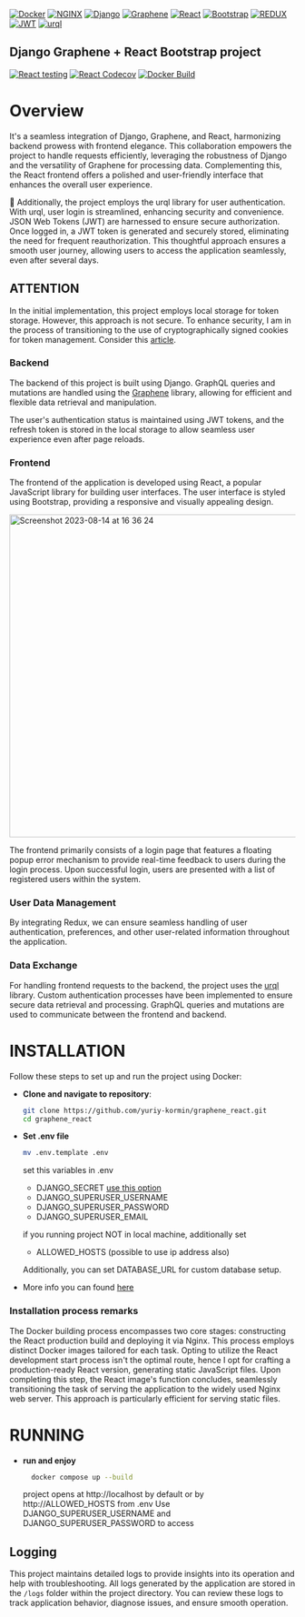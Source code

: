 [![Docker](https://img.shields.io/badge/-Docker-2496ED?style=for-the-badge&logo=docker&logoColor=white)](https://docs.docker.com/com)
[![NGINX](https://img.shields.io/badge/Nginx-269539?style=for-the-badge&logo=nginx&logoColor=white)](https://www.nginx.com)
[![Django](https://img.shields.io/badge/-Django-092E20?style=for-the-badge&logo=django&logoColor=white)](https://www.djangoproject.com/)
[![Graphene](https://img.shields.io/badge/-Graphene-E10098?style=for-the-badge&logo=graphql&logoColor=white)](https://graphene-python.org/)
[![React](https://img.shields.io/badge/-React-61DAFB?style=for-the-badge&logo=react&logoColor=white)](https://reactjs.org/)
[![Bootstrap](https://img.shields.io/badge/-Bootstrap-7952B3?style=for-the-badge&logo=bootstrap&logoColor=white)](https://getbootstrap.com/)
[![REDUX](https://img.shields.io/badge/Redux-593D88?style=for-the-badge&logo=redux&logoColor=white)](https://redux.js.org)
[![JWT](https://img.shields.io/badge/JWT-JSON%20Web%20Tokens-1E90FF?style=for-the-badge)](https://jwt.io/)
[![urql](https://img.shields.io/badge/-urql-blue?style=for-the-badge&logo=urql&logoColor=white)](https://formidable.com/open-source/urql/)


## Django Graphene + React Bootstrap project

[![React testing](https://github.com/yuriy-kormin/graphene_react/actions/workflows/front_tests.yml/badge.svg)](https://github.com/yuriy-kormin/graphene_react/actions/workflows/front_tests.yml)
[![React Codecov](https://codecov.io/gh/yuriy-kormin/graphene_react/branch/master/graph/badge.svg?token=O5TX5CE9XH)](https://codecov.io/gh/yuriy-kormin/graphene_react)
[![Docker Build](https://github.com/yuriy-kormin/graphene_react/actions/workflows/docker-build-test.yml/badge.svg)](https://github.com/yuriy-kormin/graphene_react/actions/workflows/docker-build-test.yml)


# Overview

It's a seamless integration of Django, Graphene, and React, harmonizing backend prowess with frontend elegance. This collaboration empowers the project to handle requests efficiently, leveraging the robustness of Django and the versatility of Graphene for processing data. Complementing this, the React frontend offers a polished and user-friendly interface that enhances the overall user experience.

🔐 Additionally, the project employs the urql library for user authentication. With urql, user login is streamlined, enhancing security and convenience. JSON Web Tokens (JWT) are harnessed to ensure secure authorization. Once logged in, a JWT token is generated and securely stored, eliminating the need for frequent reauthorization. This thoughtful approach ensures a smooth user journey, allowing users to access the application seamlessly, even after several days.


## ATTENTION

In the initial implementation, this project employs local storage for token 
storage. However, this approach is not secure. To enhance security, 
I am in the process of transitioning to the use of cryptographically signed 
cookies for token management.
Consider this [article](https://www.rdegges.com/2018/please-stop-using-local-storage/).

### Backend

The backend of this project is built using Django. GraphQL queries and
mutations are handled using the [Graphene](https://graphene-python.org/) library, allowing for efficient 
and flexible data retrieval and manipulation.

The user's authentication status is maintained using JWT tokens,
and the refresh token is stored in the local storage to allow seamless user
experience even after page reloads.

### Frontend

The frontend of the application is developed using React, a popular JavaScript 
library for building user interfaces. The user interface is styled using 
Bootstrap, providing a responsive and visually appealing design.

<img width="568" alt="Screenshot 2023-08-14 at 16 36 24" src="https://github.com/yuriy-kormin/graphene_react/assets/96548294/fdf11a61-5116-4176-b8d0-486133efe2e1">

The frontend primarily consists of a login page that features a floating popup
error mechanism to provide real-time feedback to users during the login process.
Upon successful login, users are presented with a list of registered users 
within the system.

### User Data Management

By integrating Redux, we can ensure seamless handling of user authentication,
preferences, and other user-related information throughout the application.

### Data Exchange 

For handling frontend requests to the backend, the project uses the [urql](https://formidable.com/open-source/urql/) 
library. Custom authentication processes have been implemented to ensure secure 
data retrieval and processing. GraphQL queries and mutations are used to 
communicate between the frontend and backend.

# INSTALLATION

Follow these steps to set up and run the project using Docker:

- **Clone and navigate to repository**: 

   ```bash
   git clone https://github.com/yuriy-kormin/graphene_react.git
   cd graphene_react
   ```
- **Set .env file**
    ```bash
    mv .env.template .env
    ```
  
  set this variables in .env
  
  - DJANGO_SECRET [use this option](https://djecrety.ir)
  - DJANGO_SUPERUSER_USERNAME
  - DJANGO_SUPERUSER_PASSWORD
  - DJANGO_SUPERUSER_EMAIL

  if you running project NOT in local machine, additionally set
  - ALLOWED_HOSTS (possible to use ip address also)
  
  Additionally, you can set DATABASE_URL for custom database setup. 
- More info you can found [here](https://github.com/jazzband/dj-database-url#url-schema)

### Installation process remarks

The Docker building process encompasses two core stages: constructing the 
React production build and deploying it via Nginx. This process employs
distinct Docker images tailored for each task. Opting to utilize the React 
development start process isn't the optimal route, hence I opt for crafting 
a production-ready React version, generating static JavaScript files.
Upon completing this step, the React image's function concludes,
seamlessly transitioning the task of serving the application to the widely
used Nginx web server. This approach is particularly efficient for serving 
static files.

# RUNNING  

  - **run and enjoy**
    ```bash
      docker compose up --build
    ```
    project opens at http://localhost by default or by http://ALLOWED_HOSTS from .env
Use  DJANGO_SUPERUSER_USERNAME and DJANGO_SUPERUSER_PASSWORD to access


## Logging

This project maintains detailed logs to provide insights into its 
operation and help with troubleshooting. All logs generated by the 
application are stored in the `/logs` folder within the project 
directory. You can review these logs to track application behavior, 
diagnose issues, and ensure smooth operation.
